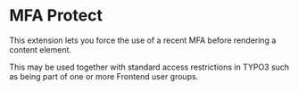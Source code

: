 # MFA Protect

This extension lets you force the use of a recent MFA before rendering a content
element.

This may be used together with standard access restrictions in TYPO3 such as
being part of one or more Frontend user groups.
